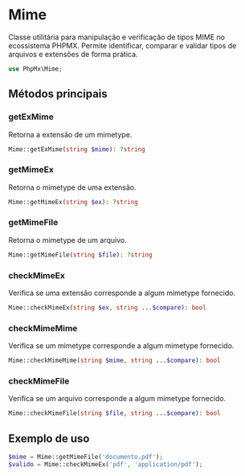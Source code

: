 # Mime

Classe utilitária para manipulação e verificação de tipos MIME no ecossistema PHPMX. Permite identificar, comparar e validar tipos de arquivos e extensões de forma prática.

```php
use PhpMx\Mime;
```

## Métodos principais

### getExMime

Retorna a extensão de um mimetype.

```php
Mime::getExMime(string $mime): ?string
```

### getMimeEx

Retorna o mimetype de uma extensão.

```php
Mime::getMimeEx(string $ex): ?string
```

### getMimeFile

Retorna o mimetype de um arquivo.

```php
Mime::getMimeFile(string $file): ?string
```

### checkMimeEx

Verifica se uma extensão corresponde a algum mimetype fornecido.

```php
Mime::checkMimeEx(string $ex, string ...$compare): bool
```

### checkMimeMime

Verifica se um mimetype corresponde a algum mimetype fornecido.

```php
Mime::checkMimeMime(string $mime, string ...$compare): bool
```

### checkMimeFile

Verifica se um arquivo corresponde a algum mimetype fornecido.

```php
Mime::checkMimeFile(string $file, string ...$compare): bool
```

## Exemplo de uso

```php
$mime = Mime::getMimeFile('documento.pdf');
$valido = Mime::checkMimeEx('pdf', 'application/pdf');
```
